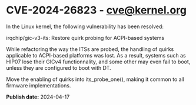 # CVE-2024-26823 - cve@kernel.org

In the Linux kernel, the following vulnerability has been resolved:

irqchip/gic-v3-its: Restore quirk probing for ACPI-based systems

While refactoring the way the ITSs are probed, the handling of quirks
applicable to ACPI-based platforms was lost. As a result, systems such as
HIP07 lose their GICv4 functionnality, and some other may even fail to
boot, unless they are configured to boot with DT.

Move the enabling of quirks into its_probe_one(), making it common to all
firmware implementations.

**Publish date:** 2024-04-17
